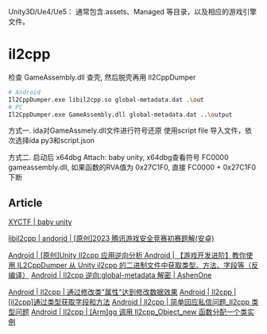 Unity3D/Ue4/Ue5： 通常包含.assets、Managed 等目录，以及相应的游戏引擎文件。

# il2cpp
检查 GameAssembly.dll 查壳, 然后脱壳再用 Il2CppDumper

```sh
# Android
Il2CppDumper.exe libil2cpp.so global-metadata.dat .\out
# PC
Il2CppDumper.exe GameAssembly.dll global-metadata.dat ..\output
```

方式一. ida对GameAssmely.dll文件进行符号还原
使用script file 导入文件，依次选择ida py3和script.json

方式二.
启动后 x64dbg Attach: baby unity, x64dbg查看符号 FC0000 gameassembly.dll, 如果函数的RVA值为 0x27C1F0, 直接 FC0000 + 0x27C1F0 下断

## Article

[XYCTF | baby unity](https://blog.csdn.net/2203_75549399/article/details/138284581)

[libil2cpp | andorid | [原创]2023 腾讯游戏安全竞赛初赛题解(安卓) ](https://bbs.kanxue.com/thread-276949.htm)

[Android | [原创]Unity Il2cpp 应用逆向分析 ](https://bbs.kanxue.com/thread-271191.htm)
[Android | 【游戏开发进阶】教你使用 IL2CppDumper 从 Unity il2cpp 的二进制文件中获取类型、方法、字段等（反编译）](https://blog.csdn.net/linxinfa/article/details/116572369)
[Android | Il2cpp 逆向:global-metadata 解密 | AshenOne](https://ashenone66.cn/2022/04/22/il2cpp-ni-xiang-global-metadata-jie-mi)

[Android | Il2cpp | 通过修改类"属性"达到修改数据效果](https://www.bilibili.com/video/BV1Dt421G7cG/)
[Android | Il2cpp | [il2cpp]通过类型获取字段和方法](https://www.bilibili.com/video/BV1nw41127tw/)
[Android | Il2cpp | 简单回应私信问题\_Il2cpp 类型问题](https://www.bilibili.com/video/BV1Bv421k7PS/)
[Android | Il2cpp | [Arm]gg 调用 Il2cpp_Object_new 函数分配一个类实例](https://www.bilibili.com/video/BV1F1421U72G/)
